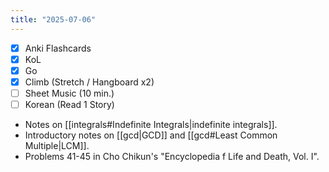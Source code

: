```yaml
---
title: "2025-07-06"
---
```


- [x] Anki Flashcards
- [x] KoL
- [x] Go
- [x] Climb (Stretch / Hangboard x2)
- [ ] Sheet Music (10 min.)
- [ ] Korean (Read 1 Story)

* Notes on [[integrals#Indefinite Integrals|indefinite integrals]].
* Introductory notes on [[gcd|GCD]] and [[gcd#Least Common Multiple|LCM]].
* Problems 41-45 in Cho Chikun's "Encyclopedia f Life and Death, Vol. I".